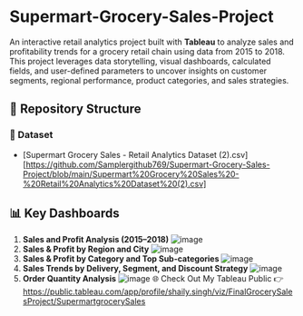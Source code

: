 # Supermart-Grocery-Sales-Project
An interactive retail analytics project built with **Tableau** to analyze sales and profitability trends for a grocery retail chain using data from 2015 to 2018. This project leverages data storytelling, visual dashboards, calculated fields, and user-defined parameters to uncover insights on customer segments, regional performance, product categories, and sales strategies.
## 📁 Repository Structure
### 📂 Dataset
- [Supermart Grocery Sales - Retail Analytics Dataset (2).csv][https://github.com/Samplergithub769/Supermart-Grocery-Sales-Project/blob/main/Supermart%20Grocery%20Sales%20-%20Retail%20Analytics%20Dataset%20(2).csv]
## 📊 Key Dashboards
1. **Sales and Profit Analysis (2015–2018)**
   ![image](https://github.com/user-attachments/assets/709ec855-4bea-4694-b3b3-93ba63147b29)
2. **Sales & Profit by Region and City**
   ![image](https://github.com/user-attachments/assets/4d294b07-197e-4c72-9277-39de2d8b1314)
3. **Sales & Profit by Category and Top Sub-categories**
   ![image](https://github.com/user-attachments/assets/5bdb8399-cd49-4e96-a793-8613687aa8a7)
4. **Sales Trends by Delivery, Segment, and Discount Strategy**
   ![image](https://github.com/user-attachments/assets/e5cdc93b-ec83-4e16-ac80-311dc3e680c5)
5. **Order Quantity Analysis**
   ![image](https://github.com/user-attachments/assets/1711179a-7346-474c-8ac8-d2549a7e152b)
🌐 Check Out My Tableau Public
👉 https://public.tableau.com/app/profile/shaily.singh/viz/FinalGrocerySalesProject/SupermartgrocerySales




